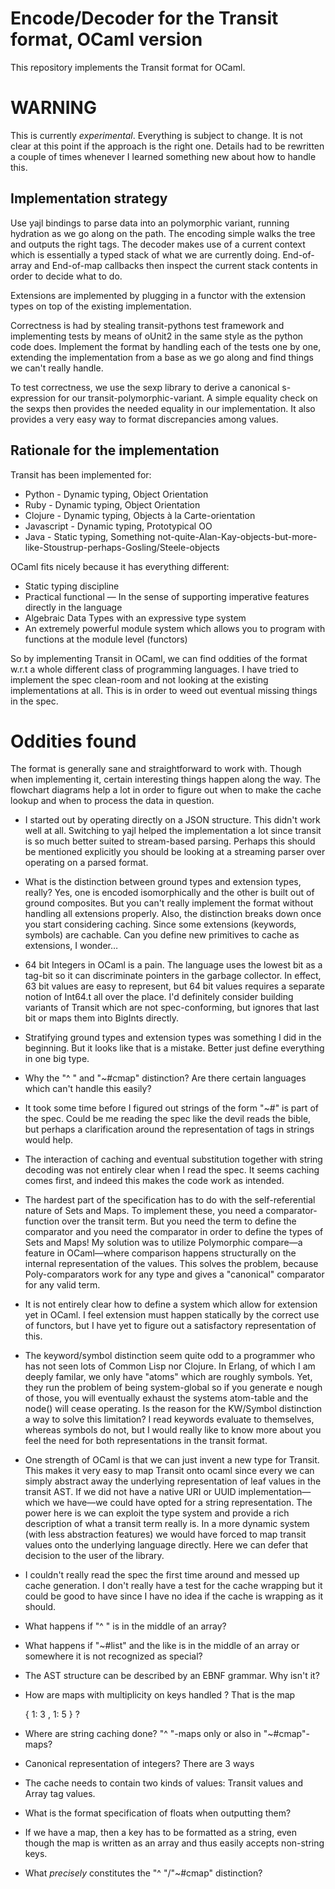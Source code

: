 # Encode/Decoder for the Transit format, OCaml version

This repository implements the Transit format for OCaml.

# WARNING

This is currently *experimental*. Everything is subject to change. It is not clear at this point if the approach is the right one. Details had
to be rewritten a couple of times whenever I learned something new about how to handle this.

## Implementation strategy

Use yajl bindings to parse data into an polymorphic variant, running hydration as we go along on the path. The encoding simple walks the tree and outputs the right tags. The decoder makes use of a current context which is essentially a typed stack of what we are currently doing. End-of-array and End-of-map callbacks then inspect the current stack contents in order to decide what to do.

Extensions are implemented by plugging in a functor with the extension types on top of the existing implementation.

Correctness is had by stealing transit-pythons test framework and implementing tests by means of oUnit2 in the same style as the
python code does. Implement the format by handling each of the tests one by one, extending the implementation from a base as we
go along and find things we can't really handle.

To test correctness, we use the sexp library to derive a canonical s-expression for our transit-polymorphic-variant. A simple equality check
on the sexps then provides the needed equality in our implementation. It also provides a very easy way to format discrepancies among
values.

## Rationale for the implementation

Transit has been implemented for:

* Python - Dynamic typing, Object Orientation
* Ruby - Dynamic typing, Object Orientation
* Clojure - Dynamic typing, Objects à la Carte-orientation
* Javascript - Dynamic typing, Prototypical OO
* Java - Static typing, Something not-quite-Alan-Kay-objects-but-more-like-Stoustrup-perhaps-Gosling/Steele-objects

OCaml fits nicely because it has everything different:

* Static typing discipline
* Practical functional — In the sense of supporting imperative features directly in the language
* Algebraic Data Types with an expressive type system
* An extremely powerful module system which allows you to program with functions at the module level (functors)

So by implementing Transit in OCaml, we can find oddities of the format w.r.t a whole different class of programming languages. I have tried to implement the spec clean-room and not looking at the existing implementations at all. This is in order to weed out eventual missing things in the spec.

# Oddities found

The format is generally sane and straightforward to work with. Though when implementing it, certain interesting things happen along
the way. The flowchart diagrams help a lot in order to figure out when to make the cache lookup and when to process the data in question.

* I started out by operating directly on a JSON structure. This didn't work well at all. Switching to yajl helped the implementation
  a lot since transit is so much better suited to stream-based parsing. Perhaps this should be mentioned explicitly you should be looking
  at a streaming parser over operating on a parsed format.
* What is the distinction between ground types and extension types, really? Yes, one is encoded isomorphically and the other is built out of
  ground composites. But you can't really implement the format without handling all extensions properly. Also, the distinction breaks down
  once you start considering caching. Since some extensions (keywords, symbols) are cachable. Can you define new primitives to cache as
  extensions, I wonder…
* 64 bit Integers in OCaml is a pain. The language uses the lowest bit as a tag-bit so it can discriminate pointers in the garbage collector.
  In effect, 63 bit values are easy to represent, but 64 bit values requires a separate notion of Int64.t all over the place. I'd definitely consider
  building variants of Transit which are not spec-conforming, but ignores that last bit or maps them into BigInts directly.
* Stratifying ground types and extension types was something I did in the beginning. But it looks like that is a mistake. Better just define
  everything in one big type.
* Why the "^ " and "~#cmap" distinction? Are there certain languages which can't handle this easily?
* It took some time before I figured out strings of the form "~#<TAG>" is part of the spec. Could be me reading the spec like the devil
  reads the bible, but perhaps a clarification around the representation of tags in strings would help.
* The interaction of caching and eventual substitution together with string decoding was not entirely clear when I read the spec. It seems
  caching comes first, and indeed this makes the code work as intended.
* The hardest part of the specification has to do with the self-referential nature of Sets and Maps. To implement these, you need a
  comparator-function over the transit term. But you need the term to define the comparator and you need the comparator in order to
  define the types of Sets and Maps! My solution was to utilize Polymorphic compare—a feature in OCaml—where comparison happens
  structurally on the internal representation of the values. This solves the problem, because Poly-comparators work for any type and gives
  a "canonical" comparator for any valid term.
* It is not entirely clear how to define a system which allow for extension yet in OCaml. I feel extension must happen statically by the correct
  use of functors, but I have yet to figure out a satisfactory representation of this.
* The keyword/symbol distinction seem quite odd to a programmer who has not seen lots of Common Lisp nor Clojure. In Erlang, of which I   am deeply familar, we only have "atoms" which are roughly symbols. Yet, they run the problem of being system-global so if you generate e  nough of those, you will eventually exhaust the systems atom-table and the node() will cease operating. Is the reason for the KW/Symbol distinction a way to solve this limitation? I read keywords evaluate to themselves, whereas symbols do not, but I would really like to know more about you feel the need for both representations in the transit format.
* One strength of OCaml is that we can just invent a new type for Transit. This makes it very easy to map Transit onto ocaml since every we can simply abstract away the underlying representation of leaf values in the transit AST. If we did not have a native URI or UUID implementation—which we have—we could have opted for a string representation. The power here is we can exploit the type system and provide a rich description of what a transit term really is. In a more dynamic system (with less abstraction features) we would have forced to map transit values onto the underlying language directly. Here we can defer that decision to the user of the library.
* I couldn't really read the spec the first time around and messed up cache generation. I don't really have a test for the cache wrapping but it could be good to have since I have no idea if the cache is wrapping as it should.
* What happens if "^ " is in the middle of an array?
* What happens if "~#list" and the like is in the middle of an array or somewhere it is not recognized as special?
* The AST structure can be described by an EBNF grammar. Why isn't it?
* How are maps with multiplicity on keys handled ? That is the map

	{ 1: 3
	, 1: 5 } ?
	
* Where are string caching done? "^ "-maps only or also in "~#cmap"-maps?
* Canonical representation of integers? There are 3 ways
* The cache needs to contain two kinds of values: Transit values and Array tag values.
* What is the format specification of floats when outputting them?
* If we have a map, then a key has to be formatted as a string, even though the map is written as an array and thus easily accepts non-string keys.
* What *precisely* constitutes the "^ "/"~#cmap" distinction?

